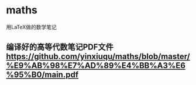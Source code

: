 # maths
用LaTeX做的数学笔记

## 编译好的高等代数笔记PDF文件 https://github.com/yinxiuqu/maths/blob/master/%E9%AB%98%E7%AD%89%E4%BB%A3%E6%95%B0/main.pdf
